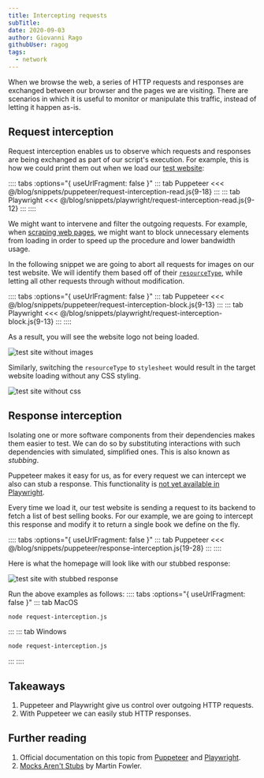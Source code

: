 ```yaml
---
title: Intercepting requests
subTitle: 
date: 2020-09-03
author: Giovanni Rago
githubUser: ragog
tags:
  - network
---
```


When we browse the web, a series of HTTP requests and responses are exchanged between our browser and the pages we are visiting. There are scenarios in which it is useful to monitor or manipulate this traffic, instead of letting it happen as-is.

## Request interception

Request interception enables us to observe which requests and responses are being exchanged as part of our script's execution. For example, this is how we could print them out when we load our [test website](https://danube-webshop.herokuapp.com):

:::: tabs :options="{ useUrlFragment: false }"
::: tab Puppeteer
<<< @/blog/snippets/puppeteer/request-interception-read.js{9-18}
:::
::: tab Playwright
<<< @/blog/snippets/playwright/request-interception-read.js{9-12}
:::
::::

We might want to intervene and filter the outgoing requests. For example, when [scraping web pages](basics-scraping/), we might want to block unnecessary elements from loading in order to speed up the procedure and lower bandwidth usage.

In the following snippet we are going to abort all requests for images on our test website. We will identify them based off of their [`resourceType`](https://pptr.dev/#?product=Puppeteer&version=v5.2.1&show=api-httprequestresourcetype), while letting all other requests through without modification.

:::: tabs :options="{ useUrlFragment: false }"
::: tab Puppeteer
<<< @/blog/snippets/puppeteer/request-interception-block.js{9-13}
:::
::: tab Playwright
<<< @/blog/snippets/playwright/request-interception-block.js{9-13}
:::
::::

 As a result, you will see the website logo not being loaded.

 ![test site without images](/request-interception-image.png)

 Similarly, switching the `resourceType` to `stylesheet` would result in the target website loading without any CSS styling.

 ![test site without css](/request-interception-css.png)

## Response interception

Isolating one or more software components from their dependencies makes them easier to test. We can do so by substituting interactions with such dependencies with simulated, simplified ones. This is also known as _stubbing_.

Puppeteer makes it easy for us, as for every request we can intercept we also can stub a response. This functionality is [not yet available in Playwright](https://github.com/microsoft/playwright/issues/1774).

Every time we load it, our test website is sending a request to its backend to fetch a list of best selling books. For our example, we are going to intercept this response and modify it to return a single book we define on the fly.

:::: tabs :options="{ useUrlFragment: false }"
::: tab Puppeteer
<<< @/blog/snippets/puppeteer/response-interception.js{19-28}
:::
::::

Here is what the homepage will look like with our stubbed response:

![test site with stubbed response](/response-interception.png)

Run the above examples as follows:
:::: tabs :options="{ useUrlFragment: false }"
::: tab MacOS
```sh
node request-interception.js
```
:::
::: tab Windows
```sh
node request-interception.js
```
:::
::::

## Takeaways

1. Puppeteer and Playwright give us control over outgoing HTTP requests.
2. With Puppeteer we can easily stub HTTP responses.

## Further reading

1. Official documentation on this topic from [Puppeteer](https://pptr.dev/#?product=Puppeteer&version=v5.2.1&show=api-class-httprequest) and [Playwright](https://playwright.dev/#version=v1.3.0&path=docs%2Fnetwork.md&q=handle-requests).
2. [Mocks Aren't Stubs](https://martinfowler.com/articles/mocksArentStubs.html) by Martin Fowler.
